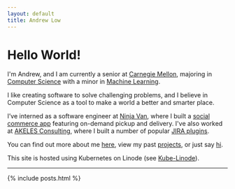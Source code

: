 ```yaml
---
layout: default
title: Andrew Low
---
```


# Hello World!

I'm Andrew, and I am currently a senior at [Carnegie Mellon](https://www.scs.cmu.edu/), majoring in [Computer Science](https://csd.cs.cmu.edu/content/bachelors-curriculum-admitted-2014) with a minor in [Machine Learning](https://www.ml.cmu.edu/prospective-students/minor-in-machine-learning.html).

I like creating software to solve challenging problems, and I believe in Computer Science as a tool to make a world a better and smarter place.

I’ve interned as a software engineer at [Ninja Van](https://www.ninjavan.co/en-sg), where I built a [social commerce app](https://easy.ninjavan.co/) featuring on-demand pickup and delivery. I've also worked at [AKELES Consulting](https://www.akeles.com/), where I built a number of popular [JIRA plugins](https://marketplace.atlassian.com/vendors/105/akeles-consulting).

You can find out more about me [here](http://kahkhang.github.io/cv/AndrewLow.pdf), view my past [projects](http://kahkhang.github.io/projects/), or just say [hi](mailto:kahkhang@gmail.com).

This site is hosted using Kubernetes on Linode (see [Kube-Linode](https://github.com/kahkhang/kube-linode)).

-----

{% include posts.html %}
